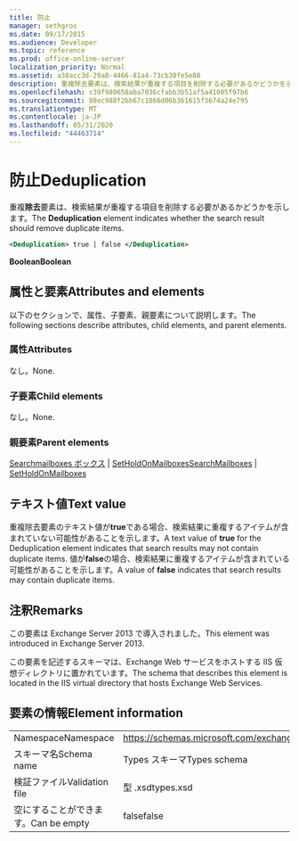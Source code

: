 ```yaml
---
title: 防止
manager: sethgros
ms.date: 09/17/2015
ms.audience: Developer
ms.topic: reference
ms.prod: office-online-server
localization_priority: Normal
ms.assetid: a38acc3d-29a8-4466-81a4-73cb30fe5e80
description: 重複除去要素は、検索結果が重複する項目を削除する必要があるかどうかを示します。
ms.openlocfilehash: c39f980658aba7036cfabb3b51af5a41005f97b6
ms.sourcegitcommit: 88ec988f2bb67c1866d06b361615f3674a24e795
ms.translationtype: MT
ms.contentlocale: ja-JP
ms.lasthandoff: 05/31/2020
ms.locfileid: "44463714"
---
```

# <a name="deduplication"></a><span data-ttu-id="af3d3-103">防止</span><span class="sxs-lookup"><span data-stu-id="af3d3-103">Deduplication</span></span>

<span data-ttu-id="af3d3-104">重複**除去**要素は、検索結果が重複する項目を削除する必要があるかどうかを示します。</span><span class="sxs-lookup"><span data-stu-id="af3d3-104">The **Deduplication** element indicates whether the search result should remove duplicate items.</span></span> 
  
```XML
<Deduplication> true | false </Deduplication>
```

<span data-ttu-id="af3d3-105">**Boolean**</span><span class="sxs-lookup"><span data-stu-id="af3d3-105">**Boolean**</span></span>

## <a name="attributes-and-elements"></a><span data-ttu-id="af3d3-106">属性と要素</span><span class="sxs-lookup"><span data-stu-id="af3d3-106">Attributes and elements</span></span>

<span data-ttu-id="af3d3-107">以下のセクションで、属性、子要素、親要素について説明します。</span><span class="sxs-lookup"><span data-stu-id="af3d3-107">The following sections describe attributes, child elements, and parent elements.</span></span>
  
### <a name="attributes"></a><span data-ttu-id="af3d3-108">属性</span><span class="sxs-lookup"><span data-stu-id="af3d3-108">Attributes</span></span>

<span data-ttu-id="af3d3-109">なし。</span><span class="sxs-lookup"><span data-stu-id="af3d3-109">None.</span></span>
  
### <a name="child-elements"></a><span data-ttu-id="af3d3-110">子要素</span><span class="sxs-lookup"><span data-stu-id="af3d3-110">Child elements</span></span>

<span data-ttu-id="af3d3-111">なし。</span><span class="sxs-lookup"><span data-stu-id="af3d3-111">None.</span></span>
  
### <a name="parent-elements"></a><span data-ttu-id="af3d3-112">親要素</span><span class="sxs-lookup"><span data-stu-id="af3d3-112">Parent elements</span></span>

<span data-ttu-id="af3d3-113">[Searchmailboxes ボックス](searchmailboxes.md)  | [SetHoldOnMailboxes](setholdonmailboxes.md)</span><span class="sxs-lookup"><span data-stu-id="af3d3-113">[SearchMailboxes](searchmailboxes.md) | [SetHoldOnMailboxes](setholdonmailboxes.md)</span></span>
  
## <a name="text-value"></a><span data-ttu-id="af3d3-114">テキスト値</span><span class="sxs-lookup"><span data-stu-id="af3d3-114">Text value</span></span>

<span data-ttu-id="af3d3-115">重複除去要素のテキスト値が**true**である場合、検索結果に重複するアイテムが含まれていない可能性があることを示します。</span><span class="sxs-lookup"><span data-stu-id="af3d3-115">A text value of **true** for the Deduplication element indicates that search results may not contain duplicate items.</span></span> <span data-ttu-id="af3d3-116">値が**false**の場合、検索結果に重複するアイテムが含まれている可能性があることを示します。</span><span class="sxs-lookup"><span data-stu-id="af3d3-116">A value of **false** indicates that search results may contain duplicate items.</span></span> 
  
## <a name="remarks"></a><span data-ttu-id="af3d3-117">注釈</span><span class="sxs-lookup"><span data-stu-id="af3d3-117">Remarks</span></span>

<span data-ttu-id="af3d3-118">この要素は Exchange Server 2013 で導入されました。</span><span class="sxs-lookup"><span data-stu-id="af3d3-118">This element was introduced in Exchange Server 2013.</span></span>
  
<span data-ttu-id="af3d3-119">この要素を記述するスキーマは、Exchange Web サービスをホストする IIS 仮想ディレクトリに置かれています。</span><span class="sxs-lookup"><span data-stu-id="af3d3-119">The schema that describes this element is located in the IIS virtual directory that hosts Exchange Web Services.</span></span>
  
## <a name="element-information"></a><span data-ttu-id="af3d3-120">要素の情報</span><span class="sxs-lookup"><span data-stu-id="af3d3-120">Element information</span></span>

|||
|:-----|:-----|
|<span data-ttu-id="af3d3-121">Namespace</span><span class="sxs-lookup"><span data-stu-id="af3d3-121">Namespace</span></span>  <br/> |https://schemas.microsoft.com/exchange/services/2006/types  <br/> |
|<span data-ttu-id="af3d3-122">スキーマ名</span><span class="sxs-lookup"><span data-stu-id="af3d3-122">Schema name</span></span>  <br/> |<span data-ttu-id="af3d3-123">Types スキーマ</span><span class="sxs-lookup"><span data-stu-id="af3d3-123">Types schema</span></span>  <br/> |
|<span data-ttu-id="af3d3-124">検証ファイル</span><span class="sxs-lookup"><span data-stu-id="af3d3-124">Validation file</span></span>  <br/> |<span data-ttu-id="af3d3-125">型 .xsd</span><span class="sxs-lookup"><span data-stu-id="af3d3-125">types.xsd</span></span>  <br/> |
|<span data-ttu-id="af3d3-126">空にすることができます。</span><span class="sxs-lookup"><span data-stu-id="af3d3-126">Can be empty</span></span>  <br/> |<span data-ttu-id="af3d3-127">false</span><span class="sxs-lookup"><span data-stu-id="af3d3-127">false</span></span>  <br/> |
   

